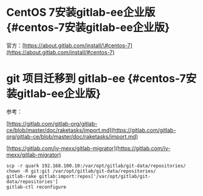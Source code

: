 # CentOS 7安装gitlab-ee企业版 {#centos-7安装gitlab-ee企业版}

官方：[https://about.gitlab.com/install/\#centos-7](https://about.gitlab.com/install/#centos-7)

# git 项目迁移到 gitlab-ee {#centos-7安装gitlab-ee企业版}

参考：

[https://gitlab.com/gitlab-org/gitlab-ce/blob/master/doc/raketasks/import.md](https://gitlab.com/gitlab-org/gitlab-ce/blob/master/doc/raketasks/import.md)

[https://gitlab.com/iv-mexx/gitlab-migrator](https://gitlab.com/iv-mexx/gitlab-migrator)

```
scp -r quark 192.168.100.10:/var/opt/gitlab/git-data/repositories/
chown -R git:git /var/opt/gitlab/git-data/repositories/
gitlab-rake gitlab:import:repos['/var/opt/gitlab/git-data/repositories']
gitlab-ctl reconfigure

```



